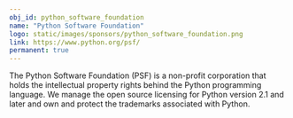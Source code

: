```yaml
---
obj_id: python_software_foundation
name: "Python Software Foundation"
logo: static/images/sponsors/python_software_foundation.png
link: https://www.python.org/psf/
permanent: true
---
```

The Python Software Foundation (PSF) is a non-profit corporation that holds the intellectual property rights behind the Python programming language. We manage the open source licensing for Python version 2.1 and later and own and protect the trademarks associated with Python.
